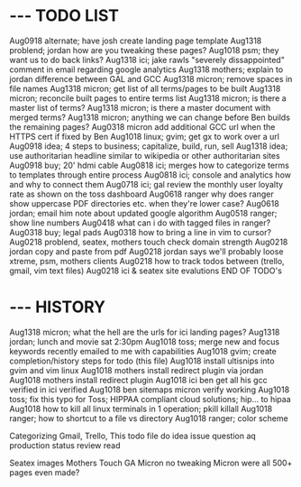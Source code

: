 # --- TODO LIST
Aug0918 alternate; have josh create landing page template
Aug1318 problend; jordan how are you tweaking these pages?
Aug1018 psm; they want us to do back links?
Aug1318 ici; jake rawls "severely dissappointed" comment in email regarding google analytics
Aug1318 mothers; explain to jordan difference between GAL and GCC
Aug1318 micron; remove spaces in file names
Aug1318 micron; get list of all terms/pages to be built
Aug1318 micron; reconcile built pages to entire terms list
Aug1318 micron; is there a master list of terms?
Aug1318 micron; is there a master document with merged terms?
Aug1318 micron; anything we can change before Ben builds the remaining pages?
Aug0318 micron add additional GCC url when the HTTPS cert if fixed by Ben
Aug1018 linux; gvim; get gx to work over a url
Aug0918 idea; 4 steps to business; capitalize, build, run, sell
Aug1318 idea; use authoritarian headline similar to wikipedia or other authoritarian sites
Aug0918 buy; 20' hdmi cable
Aug0818 ici; merges how to categorize terms to templates through entire process
Aug0818 ici; console and analytics how and why to connect them
Aug0718 ici; gal review the monthly user loyalty rate as shown on the toss dashboard
Aug0618 ranger why does ranger show uppercase PDF directories etc. when they're lower case?
Aug0618 jordan; email him note about updated google algorithm
Aug0518 ranger; show line numbers
Aug0418 what can i do with tagged files in ranger?
Aug0318 buy; legal pads
Aug0318 how to bring a line in vim to cursor?
Aug0218 problend, seatex, mothers touch check domain strength
Aug0218 jordan copy and paste from pdf
Aug0218 jordan says we'll probably loose xtreme, psm, mothers clients
Aug0218 how to track todos between (trello, gmail, vim text files)
Aug0218 ici & seatex site evalutions
END OF TODO's
# --- HISTORY
Aug1318 micron; what the hell are the urls for ici landing pages?
Aug1318 jordan; lunch and movie sat 2:30pm
Aug1018 toss; merge new and focus keywords recently emailed to me with capabilities
Aug1018 gvim; create completion/history steps for todo (this file)
Aug1018 install ultisnips into gvim and vim linux
Aug1018 mothers install redirect plugin via jordan
Aug1018 mothers install redirect plugin
Aug1018 ici ben get all his gcc verified in ici verified
Aug1018 ben sitemaps micron verify working
Aug1018 toss; fix this typo for Toss; HIPPAA compliant cloud solutions; hip... to hipaa
Aug1018 how to kill all linux terminals in 1 operation; pkill killall
Aug1018 ranger; how to shortcut to a file vs directory
Aug1018 ranger; color scheme

Categorizing Gmail, Trello, This todo file
do
idea
issue
question
aq
production
status
review
read



Seatex images
Mothers Touch GA
Micron no tweaking
Micron were all 500+ pages even made?

